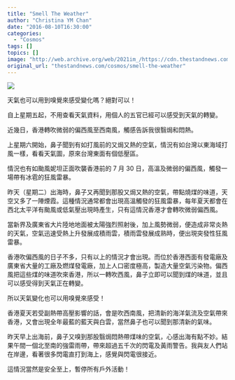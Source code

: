 ```yaml
---
title: "Smell The Weather"
author: "Christina YM Chan"
date: "2016-08-10T16:30:00"
categories:
  - "Cosmos"
tags: []
topics: []
image: "http://web.archive.org/web/2021im_/https://cdn.thestandnews.com/media/photos/cache/imageP8090053_O74ip_1200x0.jpg"
original_url: "thestandnews.com/cosmos/smell-the-weather"
---
```

![](http://web.archive.org/web/2021im_/https://cdn.thestandnews.com/media/photos/cache/imageP8090053_O74ip_1200x0.jpg)

天氣也可以用到嗅覺來感受變化嗎？絕對可以！

自上星期五起，不用查看天氣資料，用個人的五官已經可以感受到天氣的轉變。

近幾日，香港轉吹微弱的偏西風至西南風，觸感告訴我很翳焗和悶熱。

上星期六開始，鼻子聞到有如打風前的又焗又熱的空氣，情況有如台灣以東海域打風一樣，看看天氣圖，原來台灣東面有個低壓區。

情況也有如颱風妮坦正面吹襲香港前的 7 月 30 日，高溫及微弱的偏西風，觸發一場帶有冰雹的狂風雷暴。

昨天（星期二）出海時，鼻子又再聞到那股又焗又熱的空氣，帶點燒煤的味道，天空又多了一陣煙霞。這種情況通常都會出現高溫觸發的狂風雷暴，每年夏天都會在西北太平洋有颱風或低氣壓出現時產生，只有這情況香港才會轉吹微弱偏西風。

當新界及廣東省大片陸地地面被太陽強烈照射後，加上風勢微弱，便造成非常炎熱的天氣，空氣迅速受熱上升發展成積雨雲，積雨雲發展成熟時，便出現突發性狂風雷暴。

香港吹偏西風的日子不多，只有以上的情況才會出現。而位於香港西面有發電廠及廣東省大量的工廠及燃煤發電廠，加上人口密度極高，製造大量空氣污染物。偏西風把這些煤的味道吹來香港，所以一轉吹西風，鼻子立即可以聞到煤的味道，並且可以感受得到天氣正在轉變。

所以天氣變化也可以用嗅覺來感受！

香港夏天若受副熱帶高壓影響的話，會是吹西南風，把清新的海洋氣流及空氣帶來香港，又會出現全年最藍的藍天與白雲，當然鼻子也可以聞到那清新的氣味。

昨天早上出海前，鼻子又嗅到那股翳焗悶熱帶煤味的空氣，心感出海有點不妙。結果午間一個北至南的強雷雨帶，帶來超過五千次的閃電及黃雨警告。我與友人們站在岸邊，看著很多閃電直打到海上，感覺與閃電很接近。

這情況當然是安全至上，暫停所有戶外活動！